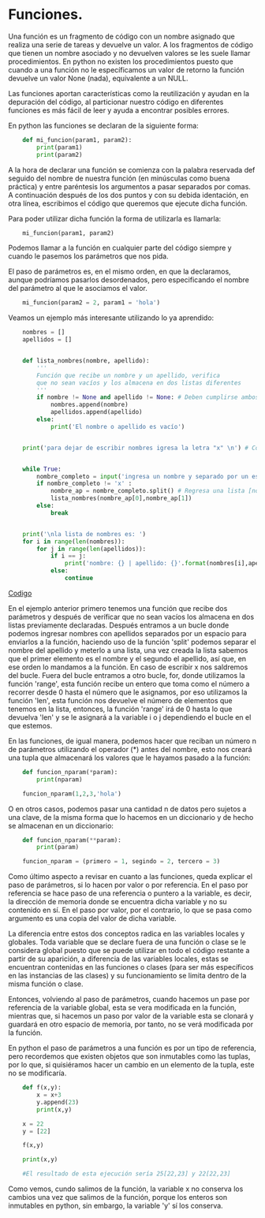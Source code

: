 
# Funciones.
      
Una función es un fragmento de código con un nombre asignado que realiza una serie de tareas y devuelve un valor. A los fragmentos de código que tienen un nombre asociado y no devuelven valores se les suele llamar procedimientos. En python no existen los procedimientos puesto que cuando a una función no le específicamos un valor de retorno la función devuelve un valor None (nada), equivalente a un NULL.

Las funciones aportan características como la reutilización y ayudan en la depuración del código, al particionar nuestro código en diferentes funciones es más fácil de leer y ayuda a encontrar posibles errores.

En python las funciones se declaran de la siguiente forma:

```python
    def mi_funcion(param1, param2):
        print(param1)
        print(param2)
```

A la hora de declarar una función se comienza con la palabra reservada def seguido del nombre de nuestra función (en minúsculas como buena práctica) y entre paréntesis los argumentos a pasar separados por comas. A continuación después de los dos puntos y con su debida identación, en otra línea, escribimos el código que queremos que ejecute dicha función.

Para poder utilizar dicha función la forma de utilizarla es llamarla:

```python
    mi_funcion(param1, param2)
```
Podemos llamar a la función en cualquier parte del código siempre y cuando le pasemos los parámetros que nos pida.

El paso de parámetros es, en el mismo orden, en que la declaramos, aunque podríamos pasarlos desordenados, pero especificando el nombre del parámetro al que le asociamos el valor.

```python
    mi_funcion(param2 = 2, param1 = 'hola')
```

Veamos un ejemplo más interesante utilizando lo ya aprendido:

```python
    nombres = []
    apellidos = []


    def lista_nombres(nombre, apellido):
        '''
        Función que recibe un nombre y un apellido, verifica
        que no sean vacíos y los almacena en dos listas diferentes
        '''
        if nombre != None and apellido != None: # Deben cumplirse ambos casos
            nombres.append(nombre)
            apellidos.append(apellido)
        else:
            print('El nombre o apellido es vacío')


    print('para dejar de escribir nombres igresa la letra "x" \n') # Condición de paro.


    while True:
        nombre_completo = input('ingresa un nombre y separado por un espacio el         apellido: \n>')
        if nombre_completo != 'x' :
            nombre_ap = nombre_completo.split() # Regresa una lista [nombre, apellido]
            lista_nombres(nombre_ap[0],nombre_ap[1])
        else:
            break


    print('\nla lista de nombres es: ')
    for i in range(len(nombres)):
        for j in range(len(apellidos)):
            if i == j:
                print('nombre: {} | apellido: {}'.format(nombres[i],apellidos[j]))
            else:
                continue
```
[Codigo](/Funciones/funciones.py)

En el ejemplo anterior primero tenemos una función que recibe dos parámetros y después de veríficar que no sean vacíos los almacena en dos listas previamente declaradas. Después entramos a un bucle donde podemos ingresar nombres con apellidos separados por un espacio para enviarlos a la función, haciendo uso de la función 'split' podemos separar el nombre del apellido y meterlo a una lista, una vez creada la lista sabemos que el primer elemento es el nombre y el segundo el apellido, así que, en ese orden lo mandamos a la función. En caso de escribir x nos saldremos del bucle. Fuera del bucle entramos a otro bucle, for, donde utilizamos la función 'range', esta función recibe un entero que toma como el número a recorrer desde 0 hasta el número que le asignamos, por eso utilizamos la función 'len', esta función nos devuelve el número de elementos que tenemos en la lista, entonces, la función 'range' irá de 0 hasta lo que devuelva 'len' y se le asignará a la variable i o j dependiendo el bucle en el que estemos.

En las funciones, de igual manera, podemos hacer que reciban un número n de parámetros utilizando el operador (*) antes del nombre, esto nos creará una tupla que almacenará los valores que le hayamos pasado a la función: 

```python
    def funcion_nparam(*param):
        print(nparam)

    funcion_nparam(1,2,3,'hola')
```

O en otros casos, podemos pasar una cantidad n de datos pero sujetos a una clave, de la misma forma que lo hacemos en un diccionario y de hecho se almacenan en un diccionario:

```python
    def funcion_nparam(**param):
        print(param)

    funcion_nparam = (primero = 1, segindo = 2, tercero = 3)
```

Como último aspecto a revisar en cuanto a las funciones, queda explicar el paso de parámetros, si lo hacen por valor o por referencia. En el paso por referencia se hace paso de una referencia o puntero a la variable, es decir, la dirección de memoria donde se encuentra dicha variable y no su contenido en sí. En el paso por valor, por el contrario, lo que se pasa como argumento es una copia del valor de dicha variable.

La diferencia entre estos dos conceptos radica en las variables locales y globales. Toda variable que se declare fuera de una función o clase se le considera global puesto que se puede utilizar en todo el código restante a partir de su aparición, a diferencia de las variables locales, estas se encuentran contenidas en las funciones o clases (para ser más específicos en las instancias de las clases) y su funcionamiento se limita dentro de la misma función o clase.

Entonces, volviendo al paso de parámetros, cuando hacemos un pase por referencia de la variable global, esta se vera modificada en la función, mientras que, si hacemos un paso por valor de la variable esta se clonará y guardará en otro espacio de memoria, por tanto, no se verá modificada por la función.

En python el paso de parámetros a una función es por un tipo de referencia, pero recordemos que existen objetos que son inmutables como las tuplas, por lo que, si quisiéramos hacer un cambio en un elemento de la tupla, este no se modificaría. 

```python
    def f(x,y):
        x = x+3
        y.append(23)
        print(x,y)

    x = 22
    y = [22]

    f(x,y)

    print(x,y)

    #El resultado de esta ejecución sería 25[22,23] y 22[22,23]
```

Como vemos, cundo salimos de la función, la variable x no conserva los cambios una vez que salimos de la función, porque los enteros son inmutables en python, sin embargo, la variable 'y' sí los conserva. 
